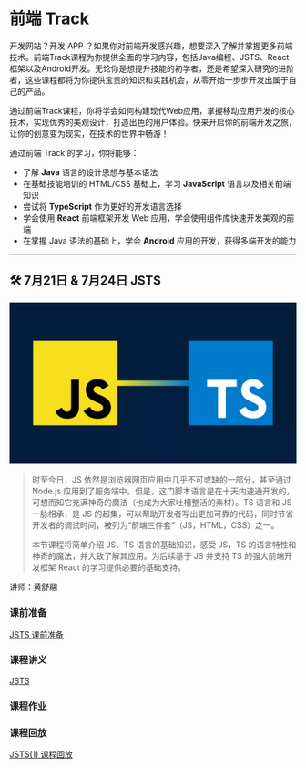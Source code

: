# 前端 Track

开发网站？开发 APP ？如果你对前端开发感兴趣，想要深入了解并掌握更多前端技术。前端Track课程为你提供全面的学习内容，包括Java编程、JSTS、React框架以及Android开发。无论你是想提升技能的初学者，还是希望深入研究的进阶者，这些课程都将为你提供宝贵的知识和实践机会，从零开始一步步开发出属于自己的产品。

通过前端Track课程，你将学会如何构建现代Web应用，掌握移动应用开发的核心技术，实现优秀的美观设计，打造出色的用户体验。快来开启你的前端开发之旅，让你的创意变为现实，在技术的世界中畅游！

通过前端 Track 的学习，你将能够：

- 了解 **Java** 语言的设计思想与基本语法
- 在基础技能培训的 HTML/CSS 基础上，学习 **JavaScript** 语言以及相关前端知识
- 尝试将 **TypeScript** 作为更好的开发语言选择
- 学会使用 **React** 前端框架开发 Web 应用，学会使用组件库快速开发美观的前端
- 在掌握 Java 语法的基础上，学会 **Android** 应用的开发，获得多端开发的能力

---

## 🛠 7月21日 & 7月24日 JSTS

![logo](../images/logo/JSTS.png)

> 时至今日，JS 依然是浏览器网页应用中几乎不可或缺的一部分，甚至通过 Node.js 应用到了服务端中。但是，这门脚本语言是在十天内速通开发的，可想而知它充满神奇的魔法（也成为大家吐槽整活的素材）。TS 语言和 JS 一脉相承，是 JS 的超集，可以帮助开发者写出更加可靠的代码，同时节省开发者的调试时间，被列为“前端三件套”（JS，HTML，CSS）之一。
> 
>本节课程将简单介绍 JS、TS 语言的基础知识，感受 JS，TS 的语言特性和神奇的魔法，并大致了解其应用。为后续基于 JS 并支持 TS 的强大前端开发框架 React 的学习提供必要的基础支持。

讲师：黄舒翮

### 课前准备
[JSTS 课前准备](https://summer24.net9.org/frontend/JSTS/Pre-requisite/)

### 课程讲义
[JSTS](https://summer24.net9.org/frontend/JSTS/handout/)

### 课程作业


### 课程回放
[JSTS(1) 课程回放](https://www.bilibili.com/video/BV1R4421U7Sn/?share_source=copy_web&vd_source=5f41358f46c6dc60e03c3ff6ca5a8520)